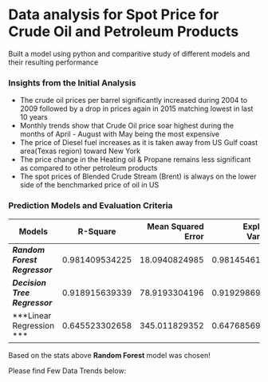 # Data analysis for Spot Price for Crude Oil and Petroleum Products
Built a model using python and comparitive study of different models and their resulting performance

### Insights from the Initial Analysis

- The crude oil prices per barrel significantly increased during 2004 to
2009 followed by a drop in prices again in 2015 matching lowest in last 10
years
- Monthly trends show that Crude Oil price soar highest during the months of
April - August with May being the most expensive
- The price of Diesel fuel increases as it is taken away from US Gulf coast
area(Texas region) toward New York
- The price change in the Heating oil & Propane remains less significant as
compared to other petroleum products
- The spot prices of Blended Crude Stream (Brent) is always on the lower
side of the benchmarked price of oil in US

### Prediction Models and Evaluation Criteria
 
| Models        | R-Square| Mean Squared Error  | Explained Variance  | Mean Absolute Error |Median Absolute Error |
| ------------- |:-------------:| -----:| -----:|-----:| -----:| 
| ***Random Forest Regressor***| 0.981409534225 | 18.0940824985 | 0.981454612847  |2.73066328947 | 1.70786 |
|  ***Decision Tree Regressor***     |   0.918915639339    |  78.9193304196 |  0.919298696549 | 5.13448524613 | 2.8114516129 |
| ***Linear Regression *** | 0.645523302658      |  345.011829352 | 0.647685690745 | 15.215983657 | 12.1013037738 |


Based on the stats above **Random Forest** model was chosen!

Please find Few Data Trends below:
